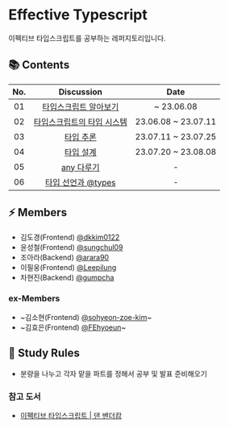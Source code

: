 # Effective Typescript
이펙티브 타입스크립트를 공부하는 레퍼지토리입니다.

## 📚 Contents

| No. | Discussion | Date |
| :-: | :---------: | :-: |
|01|[타입스크립트 알아보기](https://github.com/MT9-Study/effective-typescript/discussions/1) | ~ 23.06.08 |
|02|[타입스크립트의 타입 시스템](https://github.com/MT9-Study/effective-typescript/discussions/2) | 23.06.08 ~ 23.07.11 |
|03|[타입 추론](https://github.com/MT9-Study/effective-typescript/discussions/3) | 23.07.11 ~ 23.07.25 |
|04|[타입 설계](https://github.com/MT9-Study/effective-typescript/discussions/4) | 23.07.20 ~ 23.08.08 |
|05|[any 다루기](https://github.com/MT9-Study/effective-typescript/discussions/5) | - |
|06|[타입 선언과 @types](https://github.com/MT9-Study/effective-typescript/discussions/6) | - |

## ⚡️ Members
* 김도경(Frontend) [@dkkim0122](https://github.com/dkkim0122)
* 윤성철(Frontend) [@sungchul09](https://github.com/sungchul09)
* 조아라(Backend) [@arara90](https://github.com/arara90)
* 이필웅(Frontend) [@Leepilung](https://github.com/Leepilung)
* 차현진(Backend) [@gumpcha](https://github.com/gumpcha)

### ex-Members
* ~김소현(Frontend) [@sohyeon-zoe-kim](https://github.com/sohyeon-zoe-kim)~
* ~김효은(Frontend) [@FEhyoeun](https://github.com/FEhyoeun)~

## 📝 Study Rules
* 분량을 나누고 각자 맡을 파트를 정해서 공부 및 발표 준비해오기

### 참고 도서
- [이펙티브 타입스크립트 | 댄 밴더캄](https://www.yes24.com/Product/Goods/102124327)
